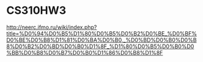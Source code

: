 # CS310HW3
http://neerc.ifmo.ru/wiki/index.php?title=%D0%94%D0%B5%D1%80%D0%B5%D0%B2%D0%BE_%D0%BF%D0%BE%D0%B8%D1%81%D0%BA%D0%B0,_%D0%BD%D0%B0%D0%B8%D0%B2%D0%BD%D0%B0%D1%8F_%D1%80%D0%B5%D0%B0%D0%BB%D0%B8%D0%B7%D0%B0%D1%86%D0%B8%D1%8F